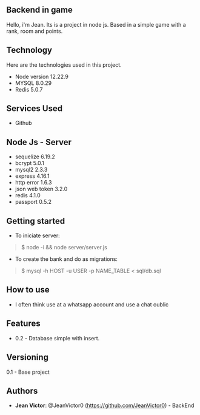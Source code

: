## Backend in game
 
Hello, i'm Jean. Its is a project in node js. Based in a simple game with a rank, room and points.
 
 
## Technology 
 
Here are the technologies used in this project.
 
* Node version 12.22.9
* MYSQL 8.0.29
* Redis 5.0.7 

 
## Services Used
 
* Github
 
## Node Js - Server
* sequelize 6.19.2
* bcrypt 5.0.1
* mysql2 2.3.3
* express 4.16.1
* http error 1.6.3
* json web token 3.2.0
* redis 4.1.0
* passport 0.5.2

## Getting started
 
* To iniciate server:
>    $ node -i && node server/server.js
* To create the bank and do as migrations:
>    $ mysql -h HOST -u USER -p NAME_TABLE < sql/db.sql

 
## How to use
 
* I often think use at a whatsapp account and use a chat oublic
 
 
## Features
 
  - 0.2 - Database simple with insert. 
 
 
## Versioning
 
0.1 - Base project 
 
 
## Authors
 
* **Jean Victor**: @JeanVictor0 (https://github.com/JeanVictor0) - BackEnd
